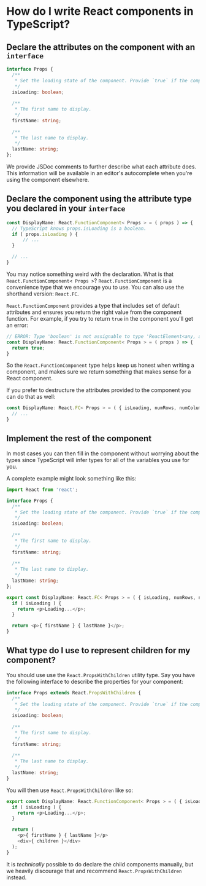 # How do I write React components in TypeScript?

## Declare the attributes on the component with an `interface`

```ts
interface Props {
  /**
   * Set the loading state of the component. Provide `true` if the component should show a loading state.
   */
  isLoading: boolean;
  
  /**
   * The first name to display.
   */
  firstName: string;
  
  /**
   * The last name to display.
   */
  lastName: string;
};
```

We provide JSDoc comments to further describe what each attribute does.
This information will be available in an editor's autocomplete when you're using the component elsewhere.

## Declare the component using the attribute type you declared in your `interface`

```ts
const DisplayName: React.FunctionComponent< Props > = ( props ) => {
  // TypeScript knows props.isLoading is a boolean.
  if ( props.isLoading ) {
      // ...
  }

  // ...
}
```

You may notice something weird with the declaration.
What is that `React.FunctionComponent< Props >`?
`React.FunctionComponent` is a convenience type that we encourage you to use.
You can also use the shorthand version: `React.FC`.

`React.FunctionComponent` provides a type that includes set of default attributes and ensures you return the right value from the component function.
For example, if you try to return `true` in the component you'll get an error:

```ts
// ERROR: Type 'boolean' is not assignable to type 'ReactElement<any, any>'.
const DisplayName: React.FunctionComponent< Props > = ( props ) => {
  return true;
}
```

So the `React.FunctionComponent` type helps keep us honest when writing a component, and makes sure we return something that makes sense for a React component.

If you prefer to destructure the attributes provided to the component you can do that as well:

```ts
const DisplayName: React.FC< Props > = ( { isLoading, numRows, numColumns } ) => {
  // ...
}
```

## Implement the rest of the component

In most cases you can then fill in the component without worrying about the types since TypeScript will infer types for all of the variables you use for you.

A complete example might look something like this:

```ts
import React from 'react';

interface Props {
  /**
   * Set the loading state of the component. Provide `true` if the component should show a loading state.
   */
  isLoading: boolean;
  
  /**
   * The first name to display.
   */
  firstName: string;
  
  /**
   * The last name to display.
   */
  lastName: string;
};

export const DisplayName: React.FC< Props > = ( { isLoading, numRows, numColumns } ) => {
  if ( isLoading ) {
    return <p>Loading...</p>;
  }

  return <p>{ firstName } { lastName }</p>;
}
```

## What type do I use to represent children for my component?

You should use use the `React.PropsWithChildren` utility type.
Say you have the following interface to describe the properties for your component:

```ts
interface Props extends React.PropsWithChildren {
  /**
   * Set the loading state of the component. Provide `true` if the component should show a loading state.
   */
  isLoading: boolean;
  
  /**
   * The first name to display.
   */
  firstName: string;
  
  /**
   * The last name to display.
   */
  lastName: string;
}
```

You will then use `React.PropsWithChildren` like so:

```ts
export const DisplayName: React.FunctionComponent< Props > = ( { isLoading, numRows, numColumns, children } ) => {
  if ( isLoading ) {
    return <p>Loading...</p>;
  }

  return (
    <p>{ firstName } { lastName }</p>
    <div>{ children }</div>
  );
}
```

It is _technically_ possible to do declare the child components manually, but we heavily discourage that and recommend `React.PropsWithChildren` instead.
